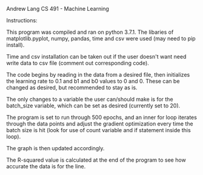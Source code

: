 Andrew Lang
CS 491 - Machine Learning

Instructions: 

This program was compiled and ran on python 3.7.1. The libaries of matplotlib.pyplot, numpy, pandas, time and csv were used (may need to pip install).

Time and csv installation can be taken out if the user doesn't want need write data to csv file (comment out corresponding code).

The  code begins by reading in the data from a desired file, then initializes the learning rate to 0.1 and b1 and b0 values to 0 and 0.  These can be changed as desired, but recommended to stay as is.

The only changes to a variable the user can/should make is for the batch_size variable, which can be set as desired (currently set to 20).

The program is set to run through 500 epochs, and an inner for loop iterates through the data points and adjust the gradient optimization every time the batch size is hit (look for use of count variable and if statement inside this loop).

The graph is then updated accordingly.

The R-squared value is calculated at the end of the program to see how accurate the data is for the line.
